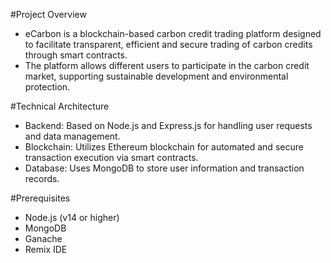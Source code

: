 #Project Overview
- eCarbon is a blockchain-based carbon credit trading platform designed to facilitate transparent, efficient and secure trading of carbon credits through smart contracts. 
- The platform allows different users to participate in the carbon credit market, supporting sustainable development and environmental protection.

#Technical Architecture
- Backend: Based on Node.js and Express.js for handling user requests and data management.
- Blockchain: Utilizes Ethereum blockchain for automated and secure transaction execution via smart contracts.
- Database: Uses MongoDB to store user information and transaction records.

#Prerequisites
- Node.js (v14 or higher)
- MongoDB
- Ganache
- Remix IDE
